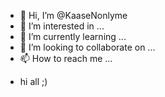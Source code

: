 - 👋 Hi, I’m @KaaseNonlyme
- 👀 I’m interested in ...
- 🌱 I’m currently learning ...
- 💞️ I’m looking to collaborate on ...
- 📫 How to reach me ...

<!---
KaaseNonlyme/KaaseNonlyme is a ✨ special ✨ repository because its `README.md` (this file) appears on your GitHub profile.
You can click the Preview link to take a look at your changes.
--->

- hi all ;)
